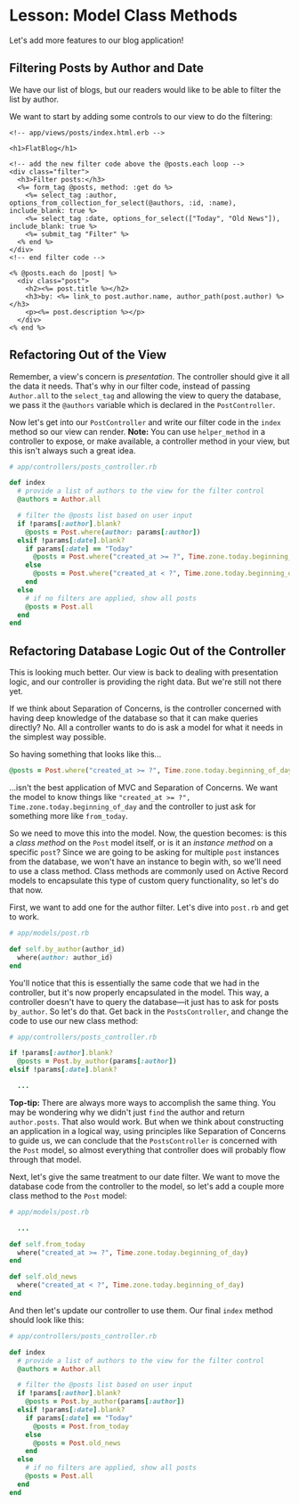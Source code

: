 # Lesson: Model Class Methods

Let's add more features to our blog application!

## Filtering Posts by Author and Date

We have our list of blogs, but our readers would like to be able to filter the list by author.

We want to start by adding some controls to our view to do the filtering:

```erb
<!-- app/views/posts/index.html.erb -->

<h1>FlatBlog</h1>

<!-- add the new filter code above the @posts.each loop -->
<div class="filter">
  <h3>Filter posts:</h3>
  <%= form_tag @posts, method: :get do %>
    <%= select_tag :author, options_from_collection_for_select(@authors, :id, :name), include_blank: true %>
    <%= select_tag :date, options_for_select(["Today", "Old News"]), include_blank: true %>
    <%= submit_tag "Filter" %>
  <% end %>
</div>
<!-- end filter code -->

<% @posts.each do |post| %>
  <div class="post">
    <h2><%= post.title %></h2>
    <h3>by: <%= link_to post.author.name, author_path(post.author) %></h3>
    <p><%= post.description %></p>
  </div>
<% end %>
```

## Refactoring Out of the View

Remember, a view's concern is _presentation_. The controller should give it all the data it needs. That's why in our filter code, instead of passing `Author.all` to the `select_tag` and allowing the view to query the database, we pass it the `@authors` variable which is declared in the `PostController`.

Now let's get into our `PostController` and write our filter code in the `index` method so our view can render. **Note:** You can use `helper_method` in a controller to expose, or make available, a controller method in your view, but this isn't always such a great idea.

```ruby
# app/controllers/posts_controller.rb

def index
  # provide a list of authors to the view for the filter control
  @authors = Author.all

  # filter the @posts list based on user input
  if !params[:author].blank?
    @posts = Post.where(author: params[:author])
  elsif !params[:date].blank?
    if params[:date] == "Today"
      @posts = Post.where("created_at >= ?", Time.zone.today.beginning_of_day)
    else
      @posts = Post.where("created_at < ?", Time.zone.today.beginning_of_day)
    end
  else
    # if no filters are applied, show all posts
    @posts = Post.all
  end
end
```

## Refactoring Database Logic Out of the Controller

This is looking much better. Our view is back to dealing with presentation logic, and our controller is providing the right data. But we're still not there yet.

If we think about Separation of Concerns, is the controller concerned with having deep knowledge of the database so that it can make queries directly? No. All a controller wants to do is ask a model for what it needs in the simplest way possible.

So having something that looks like this...

```ruby
@posts = Post.where("created_at >= ?", Time.zone.today.beginning_of_day)
```

...isn't the best application of MVC and Separation of Concerns. We want the model to know things like `"created_at >= ?", Time.zone.today.beginning_of_day` and the controller to just ask for something more like `from_today`.

So we need to move this into the model. Now, the question becomes: is this a _class method_ on the `Post` model itself, or is it an _instance method_ on a specific `post`? Since we are going to be asking for multiple `post` instances from the database, we won't have an instance to begin with, so we'll need to use a class method. Class methods are commonly used on Active Record models to encapsulate this type of custom query functionality, so let's do that now.

First, we want to add one for the author filter. Let's dive into `post.rb` and get to work.

```ruby
# app/models/post.rb

def self.by_author(author_id)
  where(author: author_id)
end
```

You'll notice that this is essentially the same code that we had in the controller, but it's now properly encapsulated in the model. This way, a controller doesn't have to query the database—it just has to ask for posts `by_author`. So let's do that. Get back in the `PostsController`, and change the code to use our new class method:

```ruby
# app/controllers/posts_controller.rb

if !params[:author].blank?
  @posts = Post.by_author(params[:author])
elsif !params[:date].blank?

  ...
```

**Top-tip:** There are always more ways to accomplish the same thing. You may be wondering why we didn't just `find` the author and return `author.posts`. That also would work. But when we think about constructing an application in a logical way, using principles like Separation of Concerns to guide us, we can conclude that the `PostsController` is concerned with the `Post` model, so almost everything that controller does will probably flow through that model.

Next, let's give the same treatment to our date filter. We want to move the database code from the controller to the model, so let's add a couple more class method to the `Post` model:

```ruby
# app/models/post.rb

  ...

def self.from_today
  where("created_at >= ?", Time.zone.today.beginning_of_day)
end

def self.old_news
  where("created_at < ?", Time.zone.today.beginning_of_day)
end
```

And then let's update our controller to use them. Our final `index` method should look like this:

```ruby
# app/controllers/posts_controller.rb

def index
  # provide a list of authors to the view for the filter control
  @authors = Author.all

  # filter the @posts list based on user input
  if !params[:author].blank?
    @posts = Post.by_author(params[:author])
  elsif !params[:date].blank?
    if params[:date] == "Today"
      @posts = Post.from_today
    else
      @posts = Post.old_news
    end
  else
    # if no filters are applied, show all posts
    @posts = Post.all
  end
end
```